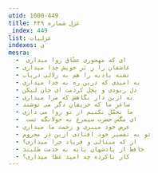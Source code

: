 ```yaml
---
utid: 1000-449
title: غزل شماره ۴۴۹
_index: 449
list: غزلیات
indexes: ی
mesra:
  - ‌ ای که مهجوری عشّاق روا میداری
  - عاشقان را زِ بَرِ خویش جدا میداری
  - تشنه بادیه را هم به زلالی دریاب
  - به امیدی که درین ره به خدا میداری
  - دل ربودی و بِحِل کردمت ای جان لیکن
  - به ازین دار نگاهش که مرا میداری
  - ساغرِ ما که حریفانِ دگر می نوشند
  - ما تحمّل نکنیم ار تو روا می داری
  - ‌ ای مگس حضرت سیمرغ نه جولانگه تست
  - عرض خود میبری و زحمت ما میداری
  - تو به تقصیر خود افتادی ازین در محروم
  - از که مینالی و فریاد چرا میداری؟
  - حافظ از پادشهان پایه به خدمت طلبند
  - کار ناکرده چه امید عطا میداری؟
---
```

